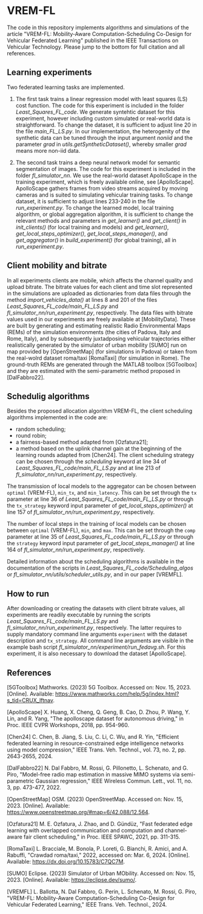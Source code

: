# VREM-FL
The code in this repository implements algorithms and simulations of the article 
"VREM-FL: Mobility-Aware Computation-Scheduling Co-Design for Vehicular Federated Learning"
published in the IEEE Transactions on Vehicular Technology.
Please jump to the bottom for full citation and all references.

## Learning experiments
Two federated learning tasks are implemented.

1. The first task trains a linear regression model with least squares (LS) cost function. 
The code for this experiment is included in the folder _Least_Squares_FL_code_.
We generate syntehtic dataset for this experiment, however including custom simulated or real-world data is straightforward. 
To change the dataset, it is sufficient to adjust line 20 in the file _main_FL_LS.py_. 
In our implementation, the heterogenity of the synthetic data can be tuned through the input argument _noniid_ and the parameter _grad_ in _utils.getSyntheticDataset()_, whereby smaller _grad_ means more non-iid data.

2. The second task trains a deep neural network model for semantic segmentation of images. 
The code for this experiment is included in the folder _fl_simulator_nn_. 
We use the real-world dataset ApolloScape in the training experiment, which is freely available online, see [ApolloScape].
ApolloScape gathers frames from video streams acquired by moving cameras and is suited to simulating vehicular training tasks.
To change dataset, it is sufficient to adjust lines 233-240 in the file _run_experiment.py_. 
To change the learned model, local training algorithm, or global aggregation algorithm, it is sufficient to change the relevant methods and parameters in _get_learner()_ and _get_client()_ in _init_clients()_ (for local training and models) and _get_learner()_, _get_local_steps_optimizer()_, _get_local_steps_manager()_, and _get_aggregator()_ in _build_experiment()_ (for global training), all in _run_experiment.py_.

## Client mobility and bitrate
In all experiments clients are mobile, which affects the channel quality and upload bitrate. 
The bitrate values for each client and time slot represented in the simulations are uploaded as dictionaries from data files through the method _import_vehicles_data()_ at lines 8 and 201 of the files _Least_Squares_FL_code/main_FL_LS.py_ and _fl_simulator_nn/run_experiment.py_, respectively. 
The data files with bitrate values used in our experiments are freely available at [MobilityData]. 
These are built by generating and estimating realistic Radio Environmental Maps (REMs) of the simulation environments (the cities of Padova, Italy and Rome, Italy),
and by subsequently juxtadposing vehicular trajectories either realistically generated by the simulator of urban mobility [SUMO] run on map provided by [OpenStreetMap] (for simulations in Padova) or taken from the real-wolrd dataset roma/taxi [RomaTaxi] (for simulation in Rome). 
The ground-truth REMs are generated through the MATLAB toolbox [5GToolbox] and they are estimated with the semi-parametric method proposed in [DalFabbro22].

## Schedulig algorithms
Besides the proposed allocation algorithm VREM-FL,
the client scheduling algorithms implemented in the code are:
- random scheduling;
- round robin;
- a fairness-based method adapted from [Ozfatura21];
- a method based on the uplink channel gain at the beginning of the learning rounds adapted from [Chen24].
The client scheduling strategy can be chosen through the _scheduling_ keyword at line 34 of _Least_Squares_FL_code/main_FL_LS.py_ and at line 213 of _fl_simulator_nn/run_experiment.py_, respectively.

The transmission of local models to the aggregator can be chosen between ``optimal`` (VREM-FL), ``min_tx``, and ``min_latency``.
This can be set through the ``tx`` parameter at line 36 of _Least_Squares_FL_code/main_FL_LS.py_
or through the ``tx_strategy`` keyword input parameter of _get_local_steps_optimizer()_ at line 157 of _fl_simulator_nn/run_experiment.py_, respectively.

The number of local steps in the training of local models can be chosen between ``optimal`` (VREM-FL), ``min``, and ``max``.
This can be set through the ``comp`` parameter at line 35 of _Least_Squares_FL_code/main_FL_LS.py_
or through the ``strategy`` keyword input parameter of _get_local_steps_manager()_ at line 164 of _fl_simulator_nn/run_experiment.py_, respectively.

Detailed information about the scheduling algorithms is available in the documentation of the scripts in _Least_Squares_FL_code/Scheduling_algos_ or _fl_simulator_nn/utils/scheduler_utils.py_,
and in our paper [VREMFL].

## How to run
After downloading or creating the datasets with client bitrate values,
all experiments are readily executable by running the scripts _Least_Squares_FL_code/main_FL_LS.py_ and _fl_simulator_nn/run_experiment.py_, respectively.
The latter requires to supply mandatory command line arguments ``experiment`` with the dataset description and ``tx_strategy``.
All command line arguments are visible in the example bash script _fl_simulator_nn/experiment/run_fedavg.sh_.
For this experiment, it is also necessary to download the dataset [ApolloScape].

## References
[5GToolbox] Mathworks. (2023) 5G Toolbox. Accessed on: Nov. 15, 2023.
[Online]. Available: https://www.mathworks.com/help/5g/index.html?s_tid=CRUX_lftnav.

[ApolloScape] X. Huang, X. Cheng, Q. Geng, B. Cao, D. Zhou, P. Wang, Y. Lin, and R. Yang, 
"The apolloscape dataset for autonomous driving,"
in Proc. IEEE CVPR Workshops, 2018, pp. 954-960.

[Chen24] C. Chen, B. Jiang, S. Liu, C. Li, C. Wu, and R. Yin, 
"Efficient federated learning in resource-constrained edge intelligence networks using model compression,"
IEEE Trans. Veh. Technol., vol. 73, no. 2, pp. 2643-2655, 2024.

[DalFabbro22] N. Dal Fabbro, M. Rossi, G. Pillonetto, L. Schenato, and G. Piro, 
"Model-free radio map estimation in massive MIMO systems via semi-parametric Gaussian regression,"
IEEE Wireless Commun. Lett., vol. 11, no. 3, pp. 473-477, 2022.

[OpenStreetMap] OSM. (2023) OpenStreetMap. Accessed on: Nov. 15, 2023. 
[Online]. Available: https://www.openstreetmap.org/#map=6/42.088/12.564.

[Ozfatura21] M. E. Ozfatura, J. Zhao, and D. Gündüz, 
"Fast federated edge learning with overlapped communication and computation and channel-aware fair client scheduling,"
in Proc. IEEE SPAWC, 2021, pp. 311-315.

[RomaTaxi] L. Bracciale, M. Bonola, P. Loreti, G. Bianchi, R. Amici, and A. Rabuffi,
"Crawdad roma/taxi,"
2022, accessed on: Mar. 6, 2024.
[Online]. Available: https://dx.doi.org/10.15783/C7QC7M.

[SUMO] Eclipse. (2023) Simulator of Urban MObility. Accessed on: Nov. 15, 2023. 
[Online]. Available: https://eclipse.dev/sumo/.

[VREMFL] L. Ballotta, N. Dal Fabbro, G. Perin, L. Schenato, M. Rossi, G. Piro,
"VREM-FL: Mobility-Aware Computation-Scheduling Co-Design for Vehicular Federated Learning,"
IEEE Trans. Veh. Technol., 2024.